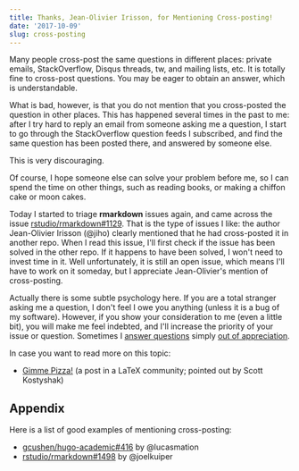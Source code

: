 ```yaml
---
title: Thanks, Jean-Olivier Irisson, for Mentioning Cross-posting!
date: '2017-10-09'
slug: cross-posting
---
```


Many people cross-post the same questions in different places: private emails, StackOverflow, Disqus threads, tw, and mailing lists, etc. It is totally fine to cross-post questions. You may be eager to obtain an answer, which is understandable.

What is bad, however, is that you do not mention that you cross-posted the question in other places. This has happened several times in the past to me: after I try hard to reply an email from someone asking me a question, I start to go through the StackOverflow question feeds I subscribed, and find the same question has been posted there, and answered by someone else.

This is very discouraging.

Of course, I hope someone else can solve your problem before me, so I can spend the time on other things, such as reading books, or making a chiffon cake or moon cakes. 

Today I started to triage **rmarkdown** issues again, and came across the issue [rstudio/rmarkdown#1129](https://github.com/rstudio/rmarkdown/issues/1129). That is the type of issues I like: the author Jean-Olivier Irisson (@jiho) clearly mentioned that he had cross-posted it in another repo. When I read this issue, I'll first check if the issue has been solved in the other repo. If it happens to have been solved, I won't need to invest time in it. Well unfortunately, it is still an open issue, which means I'll have to work on it someday, but I appreciate Jean-Olivier's mention of cross-posting.

Actually there is some subtle psychology here. If you are a total stranger asking me a question, I don't feel I owe you anything (unless it is a bug of my software). However, if you show your consideration to me (even a little bit), you will make me feel indebted, and I'll increase the priority of your issue or question. Sometimes I [answer questions](/en/2017/09/thanks-max/) simply [out of appreciation](/en/2017/08/so-gh-email/).

In case you want to read more on this topic:

- [Gimme Pizza!](http://latex.org/know-how/latex-community/94-etiquette/454-crossposts) (a post in a LaTeX community; pointed out by Scott Kostyshak)

## Appendix

Here is a list of good examples of mentioning cross-posting:

- [gcushen/hugo-academic#416](https://github.com/gcushen/hugo-academic/issues/416) by @lucasmation
- [rstudio/rmarkdown#1498](https://github.com/rstudio/rmarkdown/issues/1498) by @joelkuiper
